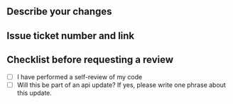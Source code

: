 ## Describe your changes

## Issue ticket number and link

## Checklist before requesting a review
- [ ] I have performed a self-review of my code
- [ ] Will this be part of an api update? If yes, please write one phrase about this update.
